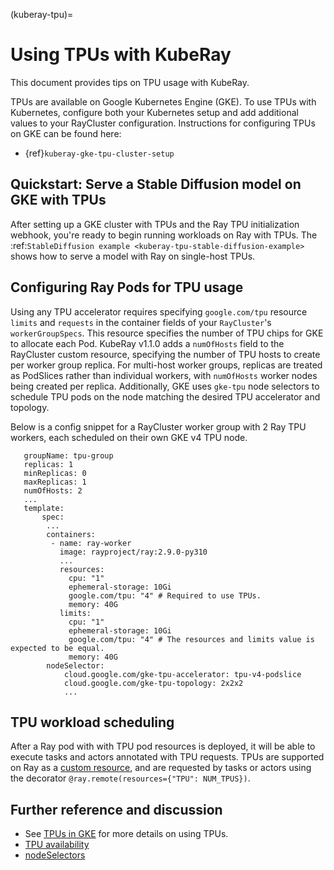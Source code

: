 (kuberay-tpu)=

# Using TPUs with KubeRay

This document provides tips on TPU usage with KubeRay.

TPUs are available on Google Kubernetes Engine (GKE). To use TPUs with Kubernetes, configure
both your Kubernetes setup and add additional values to your RayCluster configuration.
Instructions for configuring TPUs on GKE can be found here:

- {ref}`kuberay-gke-tpu-cluster-setup`

## Quickstart: Serve a Stable Diffusion model on GKE with TPUs

After setting up a GKE cluster with TPUs and the Ray TPU initialization webhook, you're ready to begin running
workloads on Ray with TPUs. The :ref:`StableDiffusion example <kuberay-tpu-stable-diffusion-example>` shows how to
serve a model with Ray on single-host TPUs.


## Configuring Ray Pods for TPU usage

Using any TPU accelerator requires specifying `google.com/tpu` resource `limits` and `requests` in the container fields of your `RayCluster`'s
`workerGroupSpecs`. This resource specifies the number of TPU chips for GKE to allocate each Pod. KubeRay v1.1.0 adds a `numOfHosts`
field to the RayCluster custom resource, specifying the number of TPU hosts to create per worker group replica. For multi-host worker groups,
replicas are treated as PodSlices rather than individual workers, with `numOfHosts` worker nodes being created per replica.
Additionally, GKE uses `gke-tpu` node selectors to schedule TPU pods on the node matching the desired TPU accelerator and topology.

Below is a config snippet for a RayCluster worker group with 2 Ray TPU workers, each scheduled on their own GKE v4 TPU node.

```
   groupName: tpu-group
   replicas: 1
   minReplicas: 0
   maxReplicas: 1
   numOfHosts: 2
   ...
   template:
       spec:
        ...
        containers:
         - name: ray-worker
           image: rayproject/ray:2.9.0-py310
           ...
           resources:
             cpu: "1"
             ephemeral-storage: 10Gi
             google.com/tpu: "4" # Required to use TPUs.
             memory: 40G
           limits:
             cpu: "1"
             ephemeral-storage: 10Gi
             google.com/tpu: "4" # The resources and limits value is expected to be equal.
             memory: 40G
        nodeSelector:
            cloud.google.com/gke-tpu-accelerator: tpu-v4-podslice
            cloud.google.com/gke-tpu-topology: 2x2x2
            ...
```

## TPU workload scheduling

After a Ray pod with with TPU pod resources is deployed, it will be able to execute tasks and actors annotated with TPU requests.
TPUs are supported on Ray as a [custom resource](https://docs.ray.io/en/latest/ray-core/scheduling/resources.html#custom-resources),
and are requested by tasks or actors using the decorator `@ray.remote(resources={"TPU": NUM_TPUS})`.


Further reference and discussion
--------------------------------
* See [TPUs in GKE](https://cloud.google.com/kubernetes-engine/docs/how-to/tpus) for more details on using TPUs.
* [TPU availability](https://cloud.google.com/tpu/docs/regions-zones)
* [nodeSelectors](https://kubernetes.io/docs/concepts/scheduling-eviction/assign-pod-node/#nodeselector)
